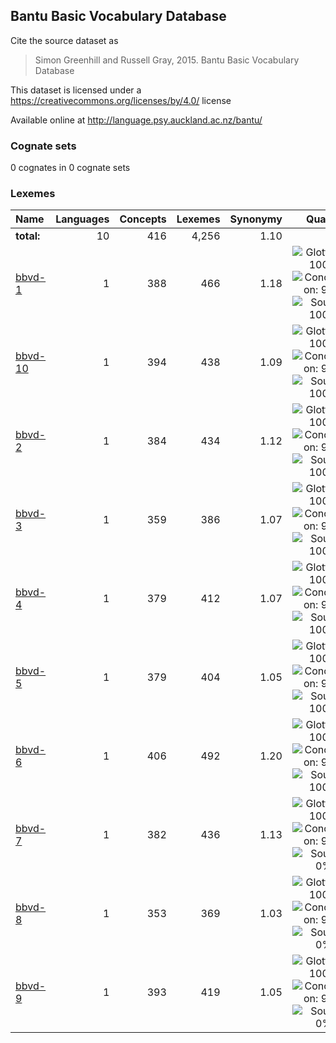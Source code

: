 ## Bantu Basic Vocabulary Database

Cite the source dataset as

> Simon Greenhill and Russell Gray, 2015. Bantu Basic Vocabulary Database

This dataset is licensed under a https://creativecommons.org/licenses/by/4.0/ license

Available online at http://language.psy.auckland.ac.nz/bantu/

### Cognate sets
0 cognates in 0 cognate sets

### Lexemes

Name | Languages | Concepts | Lexemes | Synonymy | Quality
:--- | ---:| ---:| ---:| ---:|:---:
**total:** | 10 | 416 | 4,256 | 1.10 | 
[bbvd-1](cldf/bbvd-1.csv) | 1 | 388 | 466 | 1.18 | ![Glottolog: 100%](https://img.shields.io/badge/Glottolog-100%25-brightgreen.svg "Glottolog: 100%") ![Concepticon: 98%](https://img.shields.io/badge/Concepticon-98%25-green.svg "Concepticon: 98%") ![Source: 100%](https://img.shields.io/badge/Source-100%25-brightgreen.svg "Source: 100%")
[bbvd-10](cldf/bbvd-10.csv) | 1 | 394 | 438 | 1.09 | ![Glottolog: 100%](https://img.shields.io/badge/Glottolog-100%25-brightgreen.svg "Glottolog: 100%") ![Concepticon: 98%](https://img.shields.io/badge/Concepticon-98%25-green.svg "Concepticon: 98%") ![Source: 100%](https://img.shields.io/badge/Source-100%25-brightgreen.svg "Source: 100%")
[bbvd-2](cldf/bbvd-2.csv) | 1 | 384 | 434 | 1.12 | ![Glottolog: 100%](https://img.shields.io/badge/Glottolog-100%25-brightgreen.svg "Glottolog: 100%") ![Concepticon: 99%](https://img.shields.io/badge/Concepticon-99%25-brightgreen.svg "Concepticon: 99%") ![Source: 100%](https://img.shields.io/badge/Source-100%25-brightgreen.svg "Source: 100%")
[bbvd-3](cldf/bbvd-3.csv) | 1 | 359 | 386 | 1.07 | ![Glottolog: 100%](https://img.shields.io/badge/Glottolog-100%25-brightgreen.svg "Glottolog: 100%") ![Concepticon: 99%](https://img.shields.io/badge/Concepticon-99%25-green.svg "Concepticon: 99%") ![Source: 100%](https://img.shields.io/badge/Source-100%25-brightgreen.svg "Source: 100%")
[bbvd-4](cldf/bbvd-4.csv) | 1 | 379 | 412 | 1.07 | ![Glottolog: 100%](https://img.shields.io/badge/Glottolog-100%25-brightgreen.svg "Glottolog: 100%") ![Concepticon: 98%](https://img.shields.io/badge/Concepticon-98%25-green.svg "Concepticon: 98%") ![Source: 100%](https://img.shields.io/badge/Source-100%25-brightgreen.svg "Source: 100%")
[bbvd-5](cldf/bbvd-5.csv) | 1 | 379 | 404 | 1.05 | ![Glottolog: 100%](https://img.shields.io/badge/Glottolog-100%25-brightgreen.svg "Glottolog: 100%") ![Concepticon: 98%](https://img.shields.io/badge/Concepticon-98%25-green.svg "Concepticon: 98%") ![Source: 100%](https://img.shields.io/badge/Source-100%25-brightgreen.svg "Source: 100%")
[bbvd-6](cldf/bbvd-6.csv) | 1 | 406 | 492 | 1.20 | ![Glottolog: 100%](https://img.shields.io/badge/Glottolog-100%25-brightgreen.svg "Glottolog: 100%") ![Concepticon: 98%](https://img.shields.io/badge/Concepticon-98%25-green.svg "Concepticon: 98%") ![Source: 100%](https://img.shields.io/badge/Source-100%25-brightgreen.svg "Source: 100%")
[bbvd-7](cldf/bbvd-7.csv) | 1 | 382 | 436 | 1.13 | ![Glottolog: 100%](https://img.shields.io/badge/Glottolog-100%25-brightgreen.svg "Glottolog: 100%") ![Concepticon: 98%](https://img.shields.io/badge/Concepticon-98%25-green.svg "Concepticon: 98%") ![Source: 0%](https://img.shields.io/badge/Source-0%25-red.svg "Source: 0%")
[bbvd-8](cldf/bbvd-8.csv) | 1 | 353 | 369 | 1.03 | ![Glottolog: 100%](https://img.shields.io/badge/Glottolog-100%25-brightgreen.svg "Glottolog: 100%") ![Concepticon: 98%](https://img.shields.io/badge/Concepticon-98%25-green.svg "Concepticon: 98%") ![Source: 0%](https://img.shields.io/badge/Source-0%25-red.svg "Source: 0%")
[bbvd-9](cldf/bbvd-9.csv) | 1 | 393 | 419 | 1.05 | ![Glottolog: 100%](https://img.shields.io/badge/Glottolog-100%25-brightgreen.svg "Glottolog: 100%") ![Concepticon: 98%](https://img.shields.io/badge/Concepticon-98%25-green.svg "Concepticon: 98%") ![Source: 0%](https://img.shields.io/badge/Source-0%25-red.svg "Source: 0%")